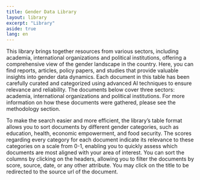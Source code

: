 ```yaml
---
title: Gender Data Library
layout: library
excerpt: "Library"
aside: true
lang: en
---
```



This library brings together resources from various sectors, including academia, international organizations and political institutions, offering a comprehensive view of the gender landscape in the country. Here, you can find reports, articles, policy papers, and studies that provide valuable insights into gender data dynamics. Each document in this table has been carefully curated and categorized using advanced AI techniques to ensure relevance and reliability. The documents below cover three sectors: academia, international organizations and political institutions. For more information on how these documents were gathered, please see the methodology section.

To make the search easier and more efficient, the library’s table format allows you to sort documents by different gender categories, such as education, health, economic empowerment, and food security. The scores regarding every category for each document indicate its relevance to these categories on a scale from 0-1, enabling you to quickly assess which documents are most aligned with your area of interest. You can sort the columns by clicking on the headers, allowing you to filter the documents by score, source, date, or any other attribute. You may click on the title to be redirected to the source url of the document.


